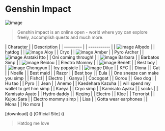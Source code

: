 #  Genshin Impact

![image](https://user-images.githubusercontent.com/102704355/161384782-4dec4ee7-31f9-4e15-9437-51898c88386b.png)

> Genshin impact is an online open - world where yoy can explore freely, accomplish quests and much more. 

| Character | | Description |
| --------- | | ----------- |
| ![image](https://user-images.githubusercontent.com/102704355/161661836-afc691c4-9ba5-44d4-9b58-b13a6da9aff4.png)  Albedo | | hatdog |
| ![image](https://user-images.githubusercontent.com/102704355/161661861-e18153b0-ada6-4e44-8457-f2fad1efa8f9.png)  Aloy | | Cryo |
| ![image](https://user-images.githubusercontent.com/102704355/161661880-fedd17ca-6a90-4954-94f0-573697f1f1a1.png)  Amber | | Pyro Archer |
| ![image](https://user-images.githubusercontent.com/102704355/161662156-a875e502-53a8-4b6e-abee-e12b25d9d800.png)  Arataki Itto | | Oni coming through! |
| ![image](https://user-images.githubusercontent.com/102704355/161662196-308888af-f42c-47c8-8151-996d02082a8f.png)  Barbara | | Barbatos Simp |
| ![image](https://user-images.githubusercontent.com/102704355/161662260-794d043b-439b-4b69-ae45-56806007b6b3.png)  Beidou | | Electro Mommy |
| ![image](https://user-images.githubusercontent.com/102704355/161662283-fec4eb07-64c3-4b5e-a542-99cb66964e7a.png)  Benett | | Best boy |
| ![image](https://user-images.githubusercontent.com/102704355/161662301-ae259bf9-d4dd-4f53-b4bf-321d69940f17.png)  Chongyun | | Icy popsicle |
| ![image](https://user-images.githubusercontent.com/102704355/161662316-4af6b97a-ca2f-4ba1-9491-e817fb1a1e72.png)  Diluc | | KFC |
| Diona | | Cat |
| Noelle | | Best maid |
| Razor | | Best boy |
| Eula | | One sneeze can make you simp |
| Fishcl | | Electro |
| Ganyu | | Cocogoat |
| Gorou | | Geo dog |
| Hu tao | | Pyro |
| Jean | | Anemo |
| Kaedehara Kazuha | | will spend my wallet to get him simp |
| Kaeya | | Cryo simp |
| Kamisato Ayaka | | socks |
| Kamisato Ayato | | Hydro daddy |
| Keqing | | Electro |
| Klee | | Terrorist |
| Kujou Sara | | Electro mommy simp |
| Lisa | | Gotta wear earphones |
| Mona | | No mora |


[download] ()
[Official Site] ()

> Hatdog me love
